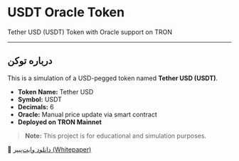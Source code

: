# USDT Oracle Token

Tether USD (USDT) Token with Oracle support on TRON

---

## درباره توکن

This is a simulation of a USD-pegged token named **Tether USD (USDT)**.

- **Token Name:** Tether USD  
- **Symbol:** USDT  
- **Decimals:** 6  
- **Oracle:** Manual price update via smart contract  
- **Deployed on TRON Mainnet**

> **Note:** This project is for educational and simulation purposes.

📄 [دانلود وایت‌پیپر (Whitepaper)](https://github.com/Yasinshiravand/usdt-oracle-token/blob/main/USDT_Whitepaper_TRON.pdf)
